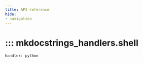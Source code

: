 ```yaml
---
title: API reference
hide:
- navigation
---
```


# ::: mkdocstrings_handlers.shell
    handler: python
